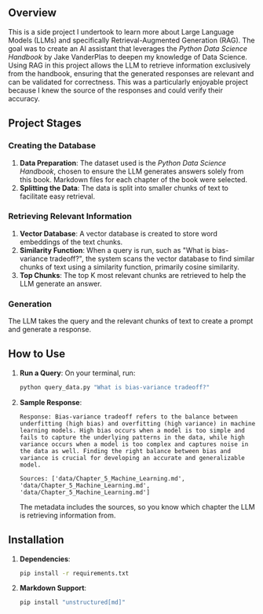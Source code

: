 ## Overview
This is a side project I undertook to learn more about Large Language Models (LLMs) and specifically Retrieval-Augmented Generation (RAG). The goal was to create an AI assistant that leverages the *Python Data Science Handbook* by Jake VanderPlas to deepen my knowledge of Data Science. Using RAG in this project allows the LLM to retrieve information exclusively from the handbook, ensuring that the generated responses are relevant and can be validated for correctness. This was a particularly enjoyable project because I knew the source of the responses and could verify their accuracy.

## Project Stages

### Creating the Database
1. **Data Preparation**: The dataset used is the *Python Data Science Handbook*, chosen to ensure the LLM generates answers solely from this book. Markdown files for each chapter of the book were selected.
2. **Splitting the Data**: The data is split into smaller chunks of text to facilitate easy retrieval.

### Retrieving Relevant Information
1. **Vector Database**: A vector database is created to store word embeddings of the text chunks.
2. **Similarity Function**: When a query is run, such as "What is bias-variance tradeoff?", the system scans the vector database to find similar chunks of text using a similarity function, primarily cosine similarity.
3. **Top Chunks**: The top K most relevant chunks are retrieved to help the LLM generate an answer.

### Generation
The LLM takes the query and the relevant chunks of text to create a prompt and generate a response.

## How to Use
1. **Run a Query**: On your terminal, run:
    ```bash
    python query_data.py "What is bias-variance tradeoff?"
    ```
2. **Sample Response**:
    ```text
    Response: Bias-variance tradeoff refers to the balance between underfitting (high bias) and overfitting (high variance) in machine learning models. High bias occurs when a model is too simple and fails to capture the underlying patterns in the data, while high variance occurs when a model is too complex and captures noise in the data as well. Finding the right balance between bias and variance is crucial for developing an accurate and generalizable model.

    Sources: ['data/Chapter_5_Machine_Learning.md', 'data/Chapter_5_Machine_Learning.md', 'data/Chapter_5_Machine_Learning.md']
    ```
    The metadata includes the sources, so you know which chapter the LLM is retrieving information from.

## Installation
 1. **Dependencies**:
    ```bash
    pip install -r requirements.txt
    ```
2. **Markdown Support**:
    ```bash
    pip install "unstructured[md]"
    ```


